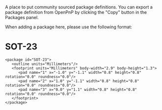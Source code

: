 A place to put community sourced package definitions. You can export a package definition from OpenPnP by clicking the "Copy" button in the Packages panel.

When adding a package here, please use the following format:

# SOT-23
```
<package id="SOT-23">
   <outline units="Millimeters"/>
   <footprint units="Millimeters" body-width="2.9" body-height="1.3">
      <pad name="1" x="-1.0" y="-1.1" width="0.8" height="0.8" rotation="0.0" roundness="0.0"/>
      <pad name="2" x="1.0" y="-1.1" width="0.8" height="0.8" rotation="0.0" roundness="0.0"/>
      <pad name="3" x="0.0" y="1.1" width="0.8" height="0.8" rotation="0.0" roundness="0.0"/>
   </footprint>
</package>
```

